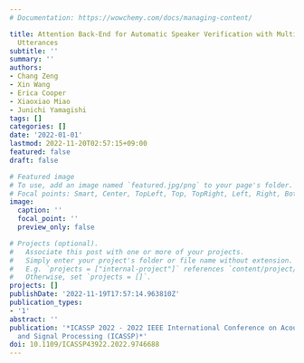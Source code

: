 ```yaml
---
# Documentation: https://wowchemy.com/docs/managing-content/

title: Attention Back-End for Automatic Speaker Verification with Multiple Enrollment
  Utterances
subtitle: ''
summary: ''
authors:
- Chang Zeng
- Xin Wang
- Erica Cooper
- Xiaoxiao Miao
- Junichi Yamagishi
tags: []
categories: []
date: '2022-01-01'
lastmod: 2022-11-20T02:57:15+09:00
featured: false
draft: false

# Featured image
# To use, add an image named `featured.jpg/png` to your page's folder.
# Focal points: Smart, Center, TopLeft, Top, TopRight, Left, Right, BottomLeft, Bottom, BottomRight.
image:
  caption: ''
  focal_point: ''
  preview_only: false

# Projects (optional).
#   Associate this post with one or more of your projects.
#   Simply enter your project's folder or file name without extension.
#   E.g. `projects = ["internal-project"]` references `content/project/deep-learning/index.md`.
#   Otherwise, set `projects = []`.
projects: []
publishDate: '2022-11-19T17:57:14.963810Z'
publication_types:
- '1'
abstract: ''
publication: '*ICASSP 2022 - 2022 IEEE International Conference on Acoustics, Speech
  and Signal Processing (ICASSP)*'
doi: 10.1109/ICASSP43922.2022.9746688
---
```

